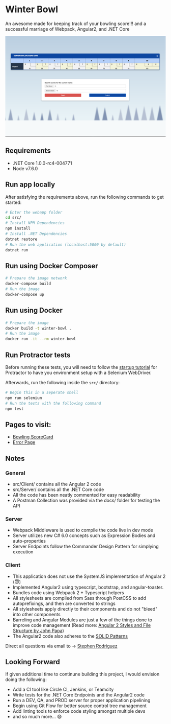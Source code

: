 # Winter Bowl

An awesome made for keeping track of your bowling score!!! and a successful marriage of Webpack, Angular2, and .NET Core

![Winter Bowl](https://github.com/Stephn-R/winterbowl/blob/master/winterbowl.png)

## Requirements

- .NET Core 1.0.0-rc4-004771
- Node v7.6.0

## Run app locally

After satisfying the requirements above, run the following commands to get started:

```sh
# Enter the webapp folder
cd src/
# Install NPM Dependencies
npm install
# Install .NET Dependencies
dotnet restore
# Run the web application (localhost:5000 by default)
dotnet run
```

## Run using Docker Composer

```sh
# Prepare the image network
docker-compose build
# Run the image
docker-compose up
```

## Run using Docker

```sh
# Prepare the image
docker build -t winter-bowl .
# Run the image
docker run -it --rm winter-bowl
```

## Run Protractor tests

Before running these tests, you will need to follow the [startup tutorial](http://www.protractortest.org/#/tutorial) for Protractor to have you environment setup with a Selenium WebDriver.

Afterwards, run the following inside the `src/` directory:

```sh
# Begin this in a seperate shell
npm run selenium
# Run the tests with the following command
npm test
```

## Pages to visit:

- [Bowling ScoreCard](http://localhost:5000/#/)
- [Error Page](http://localhost:5000/Home/Error)

## Notes

### General
- src/Client/ contains all the Angular 2 code
- src/Server/ contains all the .NET Core code
- All the code has been neatly commented for easy readability
- A Postman Collection was provided via the docs/ folder for testing the API

### Server
- Webpack Middleware is used to compile the code live in dev mode
- Server utilizes new C# 6.0 concepts such as Expression Bodies and auto-properties
- Server Endpoints follow the Commander Design Pattern for simplying execution

### Client
- This application does not use the SystemJS implementation of Angular 2 (:innocent:)
- Implemented Angular2 using typescript, bootstrap, and angular-toaster.
- Bundles code using Webpack 2 + Typescript helpers
- All stylesheets are compiled from Sass through PostCSS to add autoprefixings, and then are converted to strings
- All stylesheets apply directly to their components and do not "bleed" into other components
- Barreling and Angular Modules are just a few of the things done to improve code management (Read more: [Angular 2 Styles and File Structure by John Papa](https://johnpapa.net/angular-2-styles/))
- The Angular2 code also adheres to the [SOLID Patterns](https://scotch.io/bar-talk/s-o-l-i-d-the-first-five-principles-of-object-oriented-design)

Direct all questions via email to -> [Stephen Rodriguez](mailto:steprodriguez10@gmail.com)

## Looking Forward

If given additional time to continune building this project, I would envision doing the following:

- Add a CI tool like Circle CI, Jenkins, or Teamcity
- Write tests for the .NET Core Endpoints and the Angular2 code
- Run a DEV, QA, and PROD server for proper application pipelining
- Begin using Git Flow for better source control tree management
- Add linting tools to enforce code styling amongst multiple devs
- and so much more... :smile:
